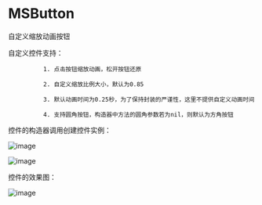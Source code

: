 # MSButton
自定义缩放动画按钮

自定义控件支持：

              1. 点击按钮缩放动画，松开按钮还原
              
              2. 自定义缩放比例大小，默认为0.85
              
              3. 默认动画时间为0.25秒，为了保持封装的严谨性，这里不提供自定义动画时间
              
              4. 支持圆角按钮，构造器中方法的圆角参数若为nil，则默认为方角按钮


控件的构造器调用创建控件实例：

![image](https://github.com/Andrew554/MSButton/blob/master/%E8%87%AA%E5%AE%9A%E4%B9%89%E7%BC%A9%E6%94%BE%E5%8A%A8%E7%94%BB%E6%8C%89%E9%92%AE2.png)

![image](https://github.com/Andrew554/MSButton/blob/master/%E8%87%AA%E5%AE%9A%E4%B9%89%E7%BC%A9%E6%94%BE%E5%8A%A8%E7%94%BB%E6%8C%89%E9%92%AE1.png)


控件的效果图：

![image](https://github.com/Andrew554/MSButton/blob/master/%E8%87%AA%E5%AE%9A%E4%B9%89%E7%BC%A9%E6%94%BE%E5%8A%A8%E7%94%BB%E6%8C%89%E9%92%AE.gif)
